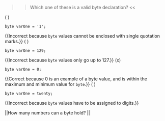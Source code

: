 >>Which one of these is a valid byte declaration? <<

( ) <pre><code>byte varOne = '1';</code></pre> {{Incorrect because <code>byte</code> values cannot be enclosed with single quotation marks.}}
( ) <pre><code>byte varOne = 129;</code></pre> {{Incorrect because <code>byte</code> values only go up to 127.}}
(x) <pre><code>byte varOne = 0;</code></pre> {{Correct because 0 is an example of a byte value, and is within the maximum and minimum value for <code>byte</code>.}}
( ) <pre><code>byte varOne = twenty;</code></pre> {{Incorrect because <code>byte</code> values have to be assigned to digits.}}

||How many numbers can a byte hold? ||

